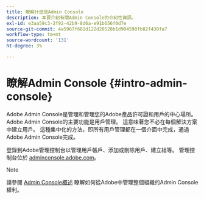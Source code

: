 ```yaml
---
title: 瞭解什麼是Admin Console
description: 本頁介紹有關Admin Console的介紹性資訊。
exl-id: e3aa59c3-2f92-42b9-8d6a-e91b656f0d7e
source-git-commit: 4a5967f682d122d20528b1d904590fb82f438fa7
workflow-type: tm+mt
source-wordcount: '131'
ht-degree: 3%

---
```


# 瞭解Admin Console {#intro-admin-console}

Adobe Admin Console是管理和管理您的Adobe產品許可證和用戶的中心場所。 Adobe Admin Console的主要功能是用戶管理。 這意味著您不必在每個解決方案中建立用戶。 這種集中化的方法，即所有用戶管理都在一個介面中完成，通過Adobe Admin Console完成。

登錄到Adobe管理控制台以管理用戶帳戶、添加或刪除用戶、建立組等。 管理控制台位於 [adminconsole.adobe.com](https://adminconsole.adobe.com)。

>[!NOTE]
>請參閱 [Admin Console概述](https://helpx.adobe.com/tw/enterprise/using/admin-console.html) 瞭解如何從Adobe中管理整個組織的Admin Console權利。
